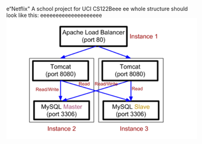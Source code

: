 e“Netflix"
A school project for UCI CS122Beee
ee
whole structure should look like this:
eeeeeeeeeeeeeeeeeeee
![image](https://github.com/cxk123/-Netflix-CS122B/blob/master/images/struture.PNG)
